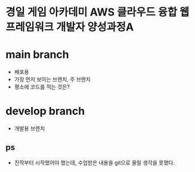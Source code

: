 # 경일 게임 아카데미 AWS 클라우드 융합 웹 프레임워크 개발자 양성과정A

# main branch

- 배포용
- 가장 먼저 보이는 브랜치, 주 브랜치
- 평소에 코드를 적는 것은?

# develop branch

- 개발용 브랜치

## ps

- 진작부터 시작했어야 했는데, 수업받은 내용을 git으로 올릴 생각을 못했다.

